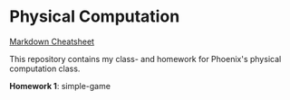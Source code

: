 # Physical Computation

[Markdown Cheatsheet](https://github.com/adam-p/markdown-here/wiki/Markdown-Cheatsheet)

This repository contains my class- and homework for Phoenix's physical computation class.

**Homework 1**: simple-game
